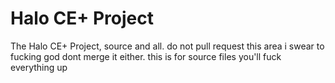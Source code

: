 # Halo CE+ Project
The Halo CE+ Project, source and all.
do not pull request this area i swear to fucking god
dont merge it either. this is for source files you'll fuck everything up
